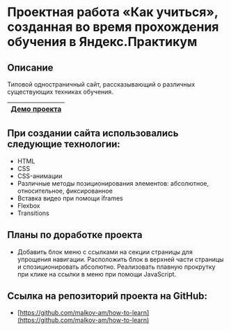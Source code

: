 # Проектная работа «Как учиться», созданная во время прохождения обучения в Яндекс.Практикум
## Описание

Типовой одностраничный сайт, рассказывающий о различных существующих техниках обучения.

| [Демо проекта](https://howtolearn.herokuapp.com/home.html) |
|:----:|

## При создании сайта использовались следующие технологии:

- HTML
- CSS
- CSS-анимации
- Различные методы позиционирования элементов: абсолютное, относительное, фиксированное
- Вставка видео при помощи iframes
- Flexbox
- Transitions

## Планы по доработке проекта

- Добавить блок меню с ссылками на секции страницы для упрощения навигации. Расположить блок в верхней части страницы и спозиционировать абсолютно. Реализовать плавную прокрутку при клике на ссылки в меню при помощи JavaScript.

## Ссылка на репозиторий проекта на GitHub:

- [https://github.com/malkov-am/how-to-learn](https://github.com/malkov-am/how-to-learn)
